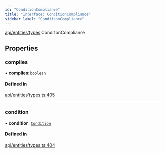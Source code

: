 ```yaml
---
id: "ConditionCompliance"
title: "Interface: ConditionCompliance"
sidebar_label: "ConditionCompliance"
---
```


[api/entities/types](../../../../../modules/API/Entities/Types/Types.md).ConditionCompliance

## Properties

### complies

• **complies**: `boolean`

#### Defined in

[api/entities/types.ts:405](https://github.com/PolymeshAssociation/polymesh-sdk/blob/978e4ded6/src/api/entities/types.ts#L405)

___

### condition

• **condition**: [`Condition`](../../../../../modules/API/Entities/Types/Types.md#condition)

#### Defined in

[api/entities/types.ts:404](https://github.com/PolymeshAssociation/polymesh-sdk/blob/978e4ded6/src/api/entities/types.ts#L404)
